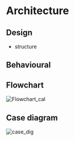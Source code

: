 # Architecture


## Design
* structure
## Behavioural
##  Flowchart
![Flowchart_cal](https://user-images.githubusercontent.com/98873866/153035869-d3c15896-8f5e-4d6b-aca7-e378f5a1d869.png)



      
## Case diagram
![case_dig](https://user-images.githubusercontent.com/98873866/153040463-56325565-d7b3-4418-8dff-db08f4899b89.jpg)
